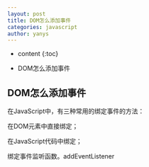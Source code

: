 ```yaml
---
layout: post
title: DOM怎么添加事件
categories: javascript
author: yanys
---
```


* content
{:toc}

- DOM怎么添加事件





## DOM怎么添加事件

在JavaScript中，有三种常用的绑定事件的方法： 

在DOM元素中直接绑定； 

在JavaScript代码中绑定； 

绑定事件监听函数。addEventListener